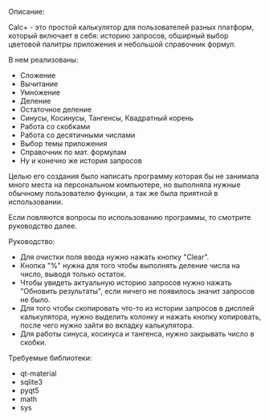Описание:

Calc+ - это простой калькулятор для пользователей разных платформ,
который включает в себя: историю запросов,
обширный выбор цветовой палитры приложения и небольшой справочник формул.

В нем реализованы:
- Сложение
- Вычитание
- Умножение
- Деление
- Остаточное деление
- Синусы, Косинусы, Тангенсы, Квадратный корень
- Работа со скобками
- Работа со десятичными числами
- Выбор темы приложения
- Справочник по мат. формулам
- Ну и конечно же история запросов

Целью его создания было написать программу которая бы не занимала много места на персональном компьютере,
но выполняла нужные обычному пользователю функции, а так же была приятной в использовании.

Если повляются вопросы по использованию программы, то смотрите руководство далее.

Руководство:
- Для очистки поля ввода нужно нажать кнопку "Clear".
- Кнопка "%" нужна для того чтобы выполнять деление числа на число, выводя только остаток.
- Чтобы увидеть актуальную историю запросов нужно нажать "Обновить результаты", если ничего не появилось значит запросов не было.
- Для того чтобы скопировать что-то из истории запросов в дисплей калькулятора, нужно выделить колонку и нажать кнопку копировать, после чего нужно зайти во вкладку калькулятора.
- Для работы синуса, косинуса и тангенса, нужно закрывать число в скобки.

Требуемые библиотеки:
- qt-material
- sqlite3
- pyqt5
- math
- sys
